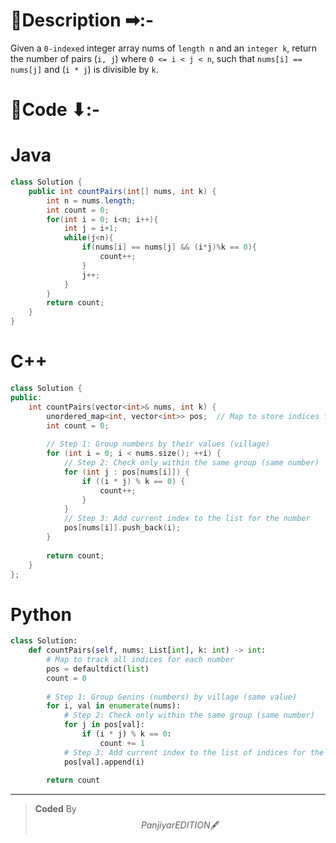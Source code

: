 # 📍Description ➡:-
<!-- Describe your first thoughts on how to solve this problem. -->
Given a `0-indexed` integer array nums of `length n` and an `integer k`, return the number of pairs (`i, j`) where `0 <= i < j < n`, such that `nums[i] == nums[j]` and (`i * j`) is divisible by `k`.


# 📝Code ⬇:-


# Java
```java []
class Solution {
    public int countPairs(int[] nums, int k) {
        int n = nums.length;
        int count = 0;
        for(int i = 0; i<n; i++){
            int j = i+1;
            while(j<n){
                if(nums[i] == nums[j] && (i*j)%k == 0){
                    count++;
                }
                j++;
            }
        }
        return count;
    }
}

```

# C++
``` cpp []
class Solution {
public:
    int countPairs(vector<int>& nums, int k) {
        unordered_map<int, vector<int>> pos;  // Map to store indices for each number
        int count = 0;
        
        // Step 1: Group numbers by their values (village)
        for (int i = 0; i < nums.size(); ++i) {
            // Step 2: Check only within the same group (same number)
            for (int j : pos[nums[i]]) {
                if ((i * j) % k == 0) {
                    count++;
                }
            }
            // Step 3: Add current index to the list for the number
            pos[nums[i]].push_back(i);
        }
        
        return count;
    }
};
```

# Python
``` python []
class Solution:
    def countPairs(self, nums: List[int], k: int) -> int:
        # Map to track all indices for each number
        pos = defaultdict(list)
        count = 0
        
        # Step 1: Group Genins (numbers) by village (same value)
        for i, val in enumerate(nums):
            # Step 2: Check only within the same group (same number)
            for j in pos[val]:
                if (i * j) % k == 0:
                    count += 1
            # Step 3: Add current index to the list of indices for the number
            pos[val].append(i)
        
        return count  
```

---

>    **Coded** By $$Panjiyar EDITION 🖋  $$

               
